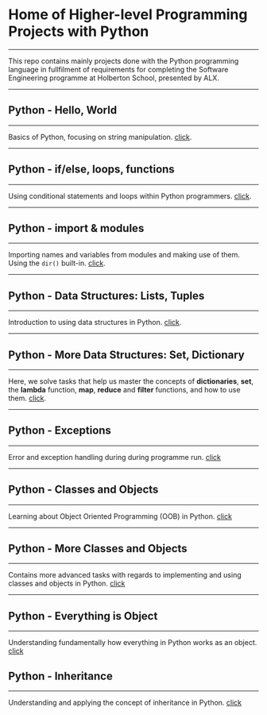 # Home of Higher-level Programming Projects with Python

---

This repo contains mainly projects done with the Python programming language in
fullfilment of requirements for completing the Software Engineering programme
at Holberton School, presented by ALX.

---

## Python - Hello, World

---

Basics of Python, focusing on string manipulation. [click](https://github.com/chee-zaram/alx-higher_level_programming/tree/main/0x00-python-hello_world).

---

## Python - if/else, loops, functions

---

Using conditional statements and loops within Python programmers. [click](https://github.com/chee-zaram/alx-higher_level_programming/tree/main/0x01-python-if_else_loops_functions).

---

## Python - import & modules

---

Importing names and variables from modules and making use of them. Using the `dir()` built-in. [click](https://github.com/chee-zaram/alx-higher_level_programming/tree/main/0x02-python-import_modules).

---

## Python - Data Structures: Lists, Tuples

---

Introduction to using data structures in Python. [click](https://github.com/chee-zaram/alx-higher_level_programming/tree/main/0x03-python-data_structures).

---

## Python - More Data Structures: Set, Dictionary

---

Here, we solve tasks that help us master the concepts of **dictionaries**, **set**, the **lambda** function, **map**, **reduce** and **filter** functions, and how to use them. [click](https://github.com/chee-zaram/alx-higher_level_programming/tree/main/0x04-python-more_data_structures).

---

## Python - Exceptions

---

Error and exception handling during during programme run. [click](https://github.com/chee-zaram/alx-higher_level_programming/tree/main/0x05-python-exceptions)

---

## Python - Classes and Objects

---

Learning about Object Oriented Programming (OOB) in Python. [click](https://github.com/chee-zaram/alx-higher_level_programming/tree/main/0x06-python-classes)

---

## Python - More Classes and Objects

---

Contains more advanced tasks with regards to implementing and using classes and objects in Python. [click]()

---

## Python - Everything is Object

---

Understanding fundamentally how everything in Python works as an object. [click]()

## Python - Inheritance

---

Understanding and applying the concept of inheritance in Python. [click]()
